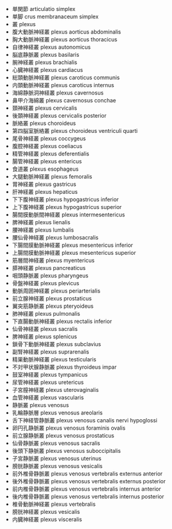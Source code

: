 - 単関節 articulatio simplex
- 単脚 crus membranaceum simplex
- 叢 plexus
- 腹大動脈神経叢 plexus aorticus abdominalis
- 胸大動脈神経叢 plexus aorticus thoracicus
- 自律神経叢 plexus autonomicus
- 脳底静脈叢 plexus basilaris
- 腕神経叢 plexus brachialis
- 心臓神経叢 plexus cardiacus
- 総頚動脈神経叢 plexus caroticus communis
- 内頚動脈神経叢 plexus caroticus internus
- 海綿静脈洞神経叢 plexus cavernosus
- 鼻甲介海綿叢 plexus cavernosus conchae
- 頚神経叢 plexus cervicalis
- 後頚神経叢 plexus cervicalis posterior
- 脈絡叢 plexus choroideus
- 第四脳室脈絡叢 plexus choroideus ventriculi quarti
- 尾骨神経叢 plexus coccygeus
- 腹腔神経叢 plexus coeliacus
- 精管神経叢 plexus deferentialis
- 腸管神経叢 plexus entericus
- 食道叢 plexus esophageus
- 大腿動脈神経叢 plexus femoralis
- 胃神経叢 plexus gastricus
- 肝神経叢 plexus hepaticus
- 下下腹神経叢 plexus hypogastricus inferior
- 上下腹神経叢 plexus hypogastricus superior
- 腸間膜動脈間神経叢 plexus intermesentericus
- 脾神経叢 plexus lienalis
- 腰神経叢 plexus lumbalis
- 腰仙骨神経叢 plexus lumbosacralis
- 下腸間膜動脈神経叢 plexus mesentericus inferior
- 上腸間膜動脈神経叢 plexus mesentericus superior
- 筋層間神経叢 plexus myentericus
- 膵神経叢 plexus pancreaticus
- 咽頭静脈叢 plexus pharyngeus
- 骨盤神経叢 plexus plevicus
- 動脈周囲神経叢 plexus periarterialis
- 前立腺神経叢 plexus prostaticus
- 翼突筋静脈叢 plexus pteryoideus
- 肺神経叢 plexus pulmonalis
- 下直腸動脈神経叢 plexus rectalis inferior
- 仙骨神経叢 plexus sacralis
- 脾神経叢 plexus splenicus
- 鎖骨下動脈神経叢 plexus subclavius
- 副腎神経叢 plexus suprarenalis
- 精巣動脈神経叢 plexus testicularis
- 不対甲状腺静脈叢 plexus thyroideus impar
- 鼓室神経叢 plexus tympanicus
- 尿管神経叢 plexus uretericus
- 子宮膣神経叢 plexus uterovaginalis
- 血管神経叢 plexus vascularis
- 静脈叢 plexus venosus
- 乳輪静脈層 plexus venosus areolaris
- 舌下神経管静脈叢 plexus venosus canalis nervi hypoglossi
- 卵円孔静脈叢 plexus venosus foraminis ovalis
- 前立腺静脈叢 plexus venosus prostaticus
- 仙骨静脈叢 plexus venosus sacralis
- 後頭下静脈叢 plexus venosus suboccipitalis
- 子宮静脈叢 plexus venosus uterinus
- 膀胱静脈叢 plexus venosus vesicalis
- 前外椎骨静脈叢 plexus venosus vertebralis externus anterior
- 後外椎骨静脈叢 plexus venosus vertebralis externus posterior
- 前内椎骨静脈叢 plexus venosus vertebralis internus anterior
- 後内椎骨静脈叢 plexus venosus vertebralis internus posterior
- 椎骨動脈神経叢 plexus vertebralis
- 膀胱神経叢 plexus vesicalis
- 内臓神経叢 plexus visceralis

